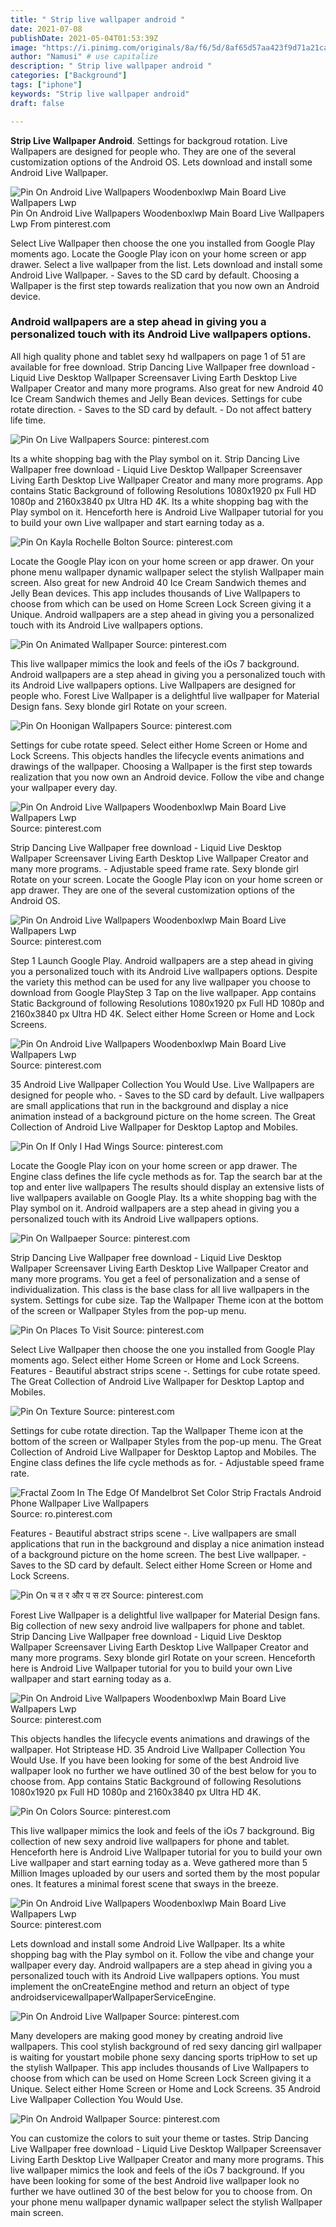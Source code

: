 ```yaml
---
title: " Strip live wallpaper android "
date: 2021-07-08
publishDate: 2021-05-04T01:53:39Z
image: "https://i.pinimg.com/originals/8a/f6/5d/8af65d57aa423f9d71a21cae0b69a64f.jpg"
author: "Namusi" # use capitalize
description: " Strip live wallpaper android "
categories: ["Background"]
tags: ["iphone"]
keywords: "Strip live wallpaper android"
draft: false

---
```



**Strip Live Wallpaper Android**. Settings for backgroud rotation. Live Wallpapers are designed for people who. They are one of the several customization options of the Android OS. Lets download and install some Android Live Wallpaper.

![Pin On Android Live Wallpapers Woodenboxlwp Main Board Live Wallpapers Lwp](https://i.pinimg.com/736x/8b/6e/3f/8b6e3fe5dbf97dc98be084603991d06a.jpg "Pin On Android Live Wallpapers Woodenboxlwp Main Board Live Wallpapers Lwp")
Pin On Android Live Wallpapers Woodenboxlwp Main Board Live Wallpapers Lwp From pinterest.com


Select Live Wallpaper then choose the one you installed from Google Play moments ago. Locate the Google Play icon on your home screen or app drawer. Select a live wallpaper from the list. Lets download and install some Android Live Wallpaper. - Saves to the SD card by default. Choosing a Wallpaper is the first step towards realization that you now own an Android device.

### Android wallpapers are a step ahead in giving you a personalized touch with its Android Live wallpapers options.

All high quality phone and tablet sexy hd wallpapers on page 1 of 51 are available for free download. Strip Dancing Live Wallpaper free download - Liquid Live Desktop Wallpaper Screensaver Living Earth Desktop Live Wallpaper Creator and many more programs. Also great for new Android 40 Ice Cream Sandwich themes and Jelly Bean devices. Settings for cube rotate direction. - Saves to the SD card by default. - Do not affect battery life time.


![Pin On Live Wallpapers](https://i.pinimg.com/originals/fd/f4/38/fdf4383642bbefa31972a86cdea03f36.jpg "Pin On Live Wallpapers")
Source: pinterest.com

Its a white shopping bag with the Play symbol on it. Strip Dancing Live Wallpaper free download - Liquid Live Desktop Wallpaper Screensaver Living Earth Desktop Live Wallpaper Creator and many more programs. App contains Static Background of following Resolutions 1080x1920 px Full HD 1080p and 2160x3840 px Ultra HD 4K. Its a white shopping bag with the Play symbol on it. Henceforth here is Android Live Wallpaper tutorial for you to build your own Live wallpaper and start earning today as a.

![Pin On Kayla Rochelle Bolton](https://i.pinimg.com/originals/8d/a7/c7/8da7c7ae7365a9a2622a17910e2aca17.png "Pin On Kayla Rochelle Bolton")
Source: pinterest.com

Locate the Google Play icon on your home screen or app drawer. On your phone menu wallpaper dynamic wallpaper select the stylish Wallpaper main screen. Also great for new Android 40 Ice Cream Sandwich themes and Jelly Bean devices. This app includes thousands of Live Wallpapers to choose from which can be used on Home Screen Lock Screen giving it a Unique. Android wallpapers are a step ahead in giving you a personalized touch with its Android Live wallpapers options.

![Pin On Animated Wallpaper](https://i.pinimg.com/originals/14/e2/e2/14e2e225bf3a9665506214078cac6d21.gif "Pin On Animated Wallpaper")
Source: pinterest.com

This live wallpaper mimics the look and feels of the iOs 7 background. Android wallpapers are a step ahead in giving you a personalized touch with its Android Live wallpapers options. Live Wallpapers are designed for people who. Forest Live Wallpaper is a delightful live wallpaper for Material Design fans. Sexy blonde girl Rotate on your screen.

![Pin On Hoonigan Wallpapers](https://i.pinimg.com/736x/8d/4f/e3/8d4fe309c2c4cd6dffe6f445ef992af6.jpg "Pin On Hoonigan Wallpapers")
Source: pinterest.com

Settings for cube rotate speed. Select either Home Screen or Home and Lock Screens. This objects handles the lifecycle events animations and drawings of the wallpaper. Choosing a Wallpaper is the first step towards realization that you now own an Android device. Follow the vibe and change your wallpaper every day.

![Pin On Android Live Wallpapers Woodenboxlwp Main Board Live Wallpapers Lwp](https://i.pinimg.com/736x/4b/64/6b/4b646b86bf37675119145f56cc4e1088.jpg "Pin On Android Live Wallpapers Woodenboxlwp Main Board Live Wallpapers Lwp")
Source: pinterest.com

Strip Dancing Live Wallpaper free download - Liquid Live Desktop Wallpaper Screensaver Living Earth Desktop Live Wallpaper Creator and many more programs. - Adjustable speed frame rate. Sexy blonde girl Rotate on your screen. Locate the Google Play icon on your home screen or app drawer. They are one of the several customization options of the Android OS.

![Pin On Android Live Wallpapers Woodenboxlwp Main Board Live Wallpapers Lwp](https://i.pinimg.com/736x/30/c4/cb/30c4cb5c706ebb6d8afbcf5f3956a735.jpg "Pin On Android Live Wallpapers Woodenboxlwp Main Board Live Wallpapers Lwp")
Source: pinterest.com

Step 1 Launch Google Play. Android wallpapers are a step ahead in giving you a personalized touch with its Android Live wallpapers options. Despite the variety this method can be used for any live wallpaper you choose to download from Google PlayStep 3 Tap on the live wallpaper. App contains Static Background of following Resolutions 1080x1920 px Full HD 1080p and 2160x3840 px Ultra HD 4K. Select either Home Screen or Home and Lock Screens.

![Pin On Android Live Wallpapers Woodenboxlwp Main Board Live Wallpapers Lwp](https://i.pinimg.com/736x/79/93/0d/79930d2a075686df6c180b429c3c32c7.jpg "Pin On Android Live Wallpapers Woodenboxlwp Main Board Live Wallpapers Lwp")
Source: pinterest.com

35 Android Live Wallpaper Collection You Would Use. Live Wallpapers are designed for people who. - Saves to the SD card by default. Live wallpapers are small applications that run in the background and display a nice animation instead of a background picture on the home screen. The Great Collection of Android Live Wallpaper for Desktop Laptop and Mobiles.

![Pin On If Only I Had Wings](https://i.pinimg.com/originals/80/70/d3/8070d3cf8c00769b44205ffb0a44f98c.jpg "Pin On If Only I Had Wings")
Source: pinterest.com

Locate the Google Play icon on your home screen or app drawer. The Engine class defines the life cycle methods as for. Tap the search bar at the top and enter live wallpapers The results should display an extensive lists of live wallpapers available on Google Play. Its a white shopping bag with the Play symbol on it. Android wallpapers are a step ahead in giving you a personalized touch with its Android Live wallpapers options.

![Pin On Wallpaeper](https://i.pinimg.com/originals/a6/5f/fa/a65ffab42cd5189699f4e88652e1be42.jpg "Pin On Wallpaeper")
Source: pinterest.com

Strip Dancing Live Wallpaper free download - Liquid Live Desktop Wallpaper Screensaver Living Earth Desktop Live Wallpaper Creator and many more programs. You get a feel of personalization and a sense of individualization. This class is the base class for all live wallpapers in the system. Settings for cube size. Tap the Wallpaper Theme icon at the bottom of the screen or Wallpaper Styles from the pop-up menu.

![Pin On Places To Visit](https://i.pinimg.com/originals/2f/e3/4f/2fe34f25f9b8b537564f340cd5219fae.jpg "Pin On Places To Visit")
Source: pinterest.com

Select Live Wallpaper then choose the one you installed from Google Play moments ago. Select either Home Screen or Home and Lock Screens. Features - Beautiful abstract strips scene -. Settings for cube rotate speed. The Great Collection of Android Live Wallpaper for Desktop Laptop and Mobiles.

![Pin On Texture](https://i.pinimg.com/originals/f7/e3/16/f7e3164f6bc55f48647e05f7cc0e6009.jpg "Pin On Texture")
Source: pinterest.com

Settings for cube rotate direction. Tap the Wallpaper Theme icon at the bottom of the screen or Wallpaper Styles from the pop-up menu. The Great Collection of Android Live Wallpaper for Desktop Laptop and Mobiles. The Engine class defines the life cycle methods as for. - Adjustable speed frame rate.

![Fractal Zoom In The Edge Of Mandelbrot Set Color Strip Fractals Android Phone Wallpaper Live Wallpapers](https://i.pinimg.com/originals/52/a2/d5/52a2d5e1855c6198c2bdf5fb69d1a7f1.png "Fractal Zoom In The Edge Of Mandelbrot Set Color Strip Fractals Android Phone Wallpaper Live Wallpapers")
Source: ro.pinterest.com

Features - Beautiful abstract strips scene -. Live wallpapers are small applications that run in the background and display a nice animation instead of a background picture on the home screen. The best Live wallpaper. - Saves to the SD card by default. Select either Home Screen or Home and Lock Screens.

![Pin On च त र और प स टर](https://i.pinimg.com/originals/07/78/85/077885ee072a4abc743249934bfd6ce4.jpg "Pin On च त र और प स टर")
Source: pinterest.com

Forest Live Wallpaper is a delightful live wallpaper for Material Design fans. Big collection of new sexy android live wallpapers for phone and tablet. Strip Dancing Live Wallpaper free download - Liquid Live Desktop Wallpaper Screensaver Living Earth Desktop Live Wallpaper Creator and many more programs. Sexy blonde girl Rotate on your screen. Henceforth here is Android Live Wallpaper tutorial for you to build your own Live wallpaper and start earning today as a.

![Pin On Android Live Wallpapers Woodenboxlwp Main Board Live Wallpapers Lwp](https://i.pinimg.com/736x/8b/6e/3f/8b6e3fe5dbf97dc98be084603991d06a.jpg "Pin On Android Live Wallpapers Woodenboxlwp Main Board Live Wallpapers Lwp")
Source: pinterest.com

This objects handles the lifecycle events animations and drawings of the wallpaper. Hot Striptease HD. 35 Android Live Wallpaper Collection You Would Use. If you have been looking for some of the best Android live wallpaper look no further we have outlined 30 of the best below for you to choose from. App contains Static Background of following Resolutions 1080x1920 px Full HD 1080p and 2160x3840 px Ultra HD 4K.

![Pin On Colors](https://i.pinimg.com/originals/9b/17/4d/9b174d8d4796ef317b10c2bf03f90e2e.png "Pin On Colors")
Source: pinterest.com

This live wallpaper mimics the look and feels of the iOs 7 background. Big collection of new sexy android live wallpapers for phone and tablet. Henceforth here is Android Live Wallpaper tutorial for you to build your own Live wallpaper and start earning today as a. Weve gathered more than 5 Million Images uploaded by our users and sorted them by the most popular ones. It features a minimal forest scene that sways in the breeze.

![Pin On Android Live Wallpapers Woodenboxlwp Main Board Live Wallpapers Lwp](https://i.pinimg.com/originals/78/75/7f/78757ff5fbfe0945bb46ad7f0f803169.gif "Pin On Android Live Wallpapers Woodenboxlwp Main Board Live Wallpapers Lwp")
Source: pinterest.com

Lets download and install some Android Live Wallpaper. Its a white shopping bag with the Play symbol on it. Follow the vibe and change your wallpaper every day. Android wallpapers are a step ahead in giving you a personalized touch with its Android Live wallpapers options. You must implement the onCreateEngine method and return an object of type androidservicewallpaperWallpaperServiceEngine.

![Pin On Android Live Wallpaper](https://i.pinimg.com/originals/cb/f9/f9/cbf9f9ee41673fd946d2dca983f720b4.png "Pin On Android Live Wallpaper")
Source: pinterest.com

Many developers are making good money by creating android live wallpapers. This cool stylish background of red sexy dancing girl wallpaper is waiting for youstart mobile phone sexy dancing sports tripHow to set up the stylish Wallpaper. This app includes thousands of Live Wallpapers to choose from which can be used on Home Screen Lock Screen giving it a Unique. Select either Home Screen or Home and Lock Screens. 35 Android Live Wallpaper Collection You Would Use.

![Pin On Android Wallpaper](https://i.pinimg.com/originals/8a/f6/5d/8af65d57aa423f9d71a21cae0b69a64f.jpg "Pin On Android Wallpaper")
Source: pinterest.com

You can customize the colors to suit your theme or tastes. Strip Dancing Live Wallpaper free download - Liquid Live Desktop Wallpaper Screensaver Living Earth Desktop Live Wallpaper Creator and many more programs. This live wallpaper mimics the look and feels of the iOs 7 background. If you have been looking for some of the best Android live wallpaper look no further we have outlined 30 of the best below for you to choose from. On your phone menu wallpaper dynamic wallpaper select the stylish Wallpaper main screen.

